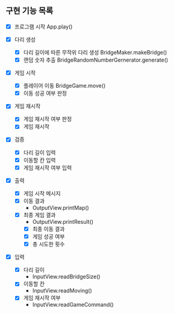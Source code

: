 ## 구현 기능 목록

- [x] 프로그램 시작
    App.play()

- [x] 다리 생성
    - [x] 다리 길이에 따른 무작위 다리 생성
        BridgeMaker.makeBridge()
    - [x] 랜덤 숫자 추출
        BridgeRandomNumberGernerator.generate()

- [x] 게임 시작
    - [x] 플레이어 이동
        BridgeGame.move()
    - [x] 이동 성공 여부 판정

- [x] 게임 재시작
    - [x] 게임 재시작 여부 판정
    - [x] 게임 재시작

- [x] 검증
    - [x] 다리 길이 입력
    - [x] 이동할 칸 입력
    - [x] 게임 재시작 여부 입력

- [x] 출력
    - [x] 게임 시작 메시지
    - [x] 이동 결과
        - OutputView.printMap()
    - [x] 최종 게임 결과
        - OutputView.printResult()
        - [x] 최종 이동 결과
        - [x] 게임 성공 여부
        - [x] 총 시도한 횟수

- [x] 입력
    - [x] 다리 길이
        - InputView.readBridgeSize()
    - [x] 이동할 칸
        - InputView.readMoving()
    - [x] 게임 재시작 여부
        - InputView.readGameCommand()